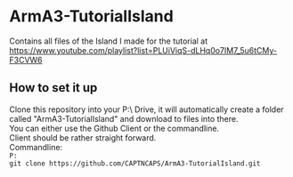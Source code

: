 # ArmA3-TutorialIsland
Contains all files of the Island I made for the tutorial at https://www.youtube.com/playlist?list=PLUiViqS-dLHq0o7IM7_5u6tCMy-F3CVW6 

## How to set it up
Clone this repository into your P:\ Drive, it will automatically create a folder called "ArmA3-TutorialIsland" and download to files into there.  
You can either use the Github Client or the commandline.  
Client should be rather straight forward.  
Commandline:  
`P:`   
`git clone https://github.com/CAPTNCAPS/ArmA3-TutorialIsland.git`
